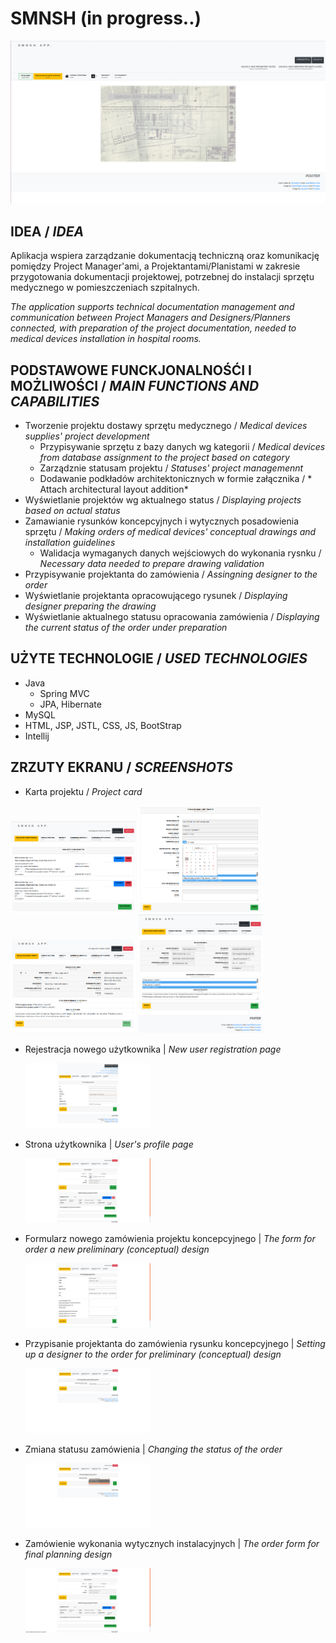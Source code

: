 # SMNSH (in progress..)

  <!--![](src/main/webapp/resources/img/forReadme/img_prntscrn_homepage_001.png)-->
  <img src="src/main/webapp/resources/img/forReadme/img_prntscrn_homepage_001.png" width="auto"/>

## IDEA / *IDEA*

Aplikacja wspiera zarządzanie dokumentacją techniczną oraz komunikację pomiędzy Project Manager'ami, a Projektantami/Planistami w zakresie przygotowania dokumentacji projektowej, potrzebnej do instalacji sprzętu medycznego w pomieszczeniach szpitalnych.

*The application supports technical documentation management and communication between Project Managers and Designers/Planners connected, with preparation of the project documentation, needed to medical devices installation in hospital rooms.*
 
## PODSTAWOWE FUNCKJONALNOŚĆI I MOŻLIWOŚCI / *MAIN FUNCTIONS AND CAPABILITIES*
 - Tworzenie projektu dostawy sprzętu medycznego / *Medical devices supplies' project development*
    - Przypisywanie sprzętu z bazy danych wg kategorii / *Medical devices from database assignment to the project based on category*
    - Zarządznie statusam projektu  / *Statuses' project managemennt*
    - Dodawanie podkładów architektonicznych w formie załącznika / * Attach architectural layout addition*
 - Wyświetlanie projektów wg aktualnego status / *Displaying projects based on actual status*
 - Zamawianie rysunków koncepcyjnych i wytycznych posadowienia sprzętu / *Making orders of medical devices' conceptual drawings and installation guidelines*
    - Walidacja wymaganych danych wejściowych do wykonania rysnku / *Necessary data needed to prepare drawing validation*
 - Przypisywanie projektanta do zamówienia / *Assingning designer to the order*
 - Wyświetlanie projektanta opracowującego rysunek / *Displaying designer preparing the drawing*
 - Wyświetlanie aktualnego statusu opracowania zamówienia / *Displaying the current status of the order under preparation*
 
## UŻYTE TECHNOLOGIE / *USED TECHNOLOGIES*
 - Java
     - Spring MVC
     - JPA, Hibernate
 - MySQL
 - HTML, JSP, JSTL, CSS, JS, BootStrap
 - Intellij

## ZRZUTY EKRANU / *SCREENSHOTS*

-  Karta projektu / *Project card*

  <img src="src/main/webapp/resources/img/forReadme/img_prntscrn_allprojects_001.png" width="200"/>
  <img src="src/main/webapp/resources/img/forReadme/img_prntscrn_newprojectform_001.png" width="200"/>
  <img src="src/main/webapp/resources/img/forReadme/img_prntscrn_projectDetails_001.png" width="200"/>
  <img src="src/main/webapp/resources/img/forReadme/img_prntscrn_projectEdit_001.png" width="200"/>

- Rejestracja nowego użytkownika
| *New user registration page*

  <!--![](src/main/webapp/resources/img/forReadme/img_prntscrn_registerpage_001.png)-->
  <img src="src/main/webapp/resources/img/forReadme/img_prntscrn_registerpage_001.png" width="200"/>

- Strona użytkownika
| *User's profile page*

  <!--![](src/main/webapp/resources/img/forReadme/img_prntscrn_userpage_001.png)-->
  <img src="src/main/webapp/resources/img/forReadme/img_prntscrn_userpage_001.png" width="200"/>
  
- Formularz nowego zamówienia projektu koncepcyjnego
| *The form for order a new preliminary (conceptual) design* 

  <!--![](src/main/webapp/resources/img/forReadme/img_prntscrn_formfornewconcept_001.png)-->
  <img src="src/main/webapp/resources/img/forReadme/img_prntscrn_formfornewconcept_001.png" width="200"/>

- Przypisanie projektanta do zamówienia rysunku koncepcyjnego | *Setting up a designer to the order for preliminary (conceptual) design*

  <!--![](src/main/webapp/resources/img/forReadme/img_prntscrn_setdesignerpage_001.png)-->
  <img src="src/main/webapp/resources/img/forReadme/img_prntscrn_setdesignerpage_001.png" width="200"/>

- Zmiana statusu zamówienia | *Changing the status of the order*

  <!--![](src/main/webapp/resources/img/forReadme/img_prntscrn_setorderstatuspage_001.png)-->
  <img src="src/main/webapp/resources/img/forReadme/img_prntscrn_setorderstatuspage_001.png" width="200"/>

- Zamówienie wykonania wytycznych instalacyjnych | *The order form for final planning design*

  <!--![](src/main/webapp/resources/img/forReadme/img_prntscrn_guidelinesorder_001.png)-->
  <img src="src/main/webapp/resources/img/forReadme/img_prntscrn_guidelinesorder_001.png" width="200"/>
